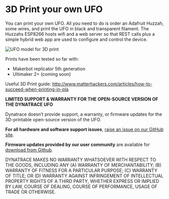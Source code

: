 # 3D Print your own UFO

You can print your own UFO. All you need to do is order an Adafruit Huzzah, some wires, and print the UFO in black and transparent filament. The Huzzahs ESP8266 hosts wifi and a web server so that REST calls plus a simple hybrid web app are used to configure and control the device.

![UFO model for 3D print](ufo%20model.png)

Prints have been tested so far with:
* Makerbot replicator 5th generation
* Ultimaker 2+ (coming soon)

Useful 3D Print guide:
http://www.matterhackers.com/articles/how-to-succeed-when-printing-in-pla


<strong>LIMITED SUPPORT & WARRANTY FOR THE OPEN-SOURCE VERSION OF THE DYNATRACE UFO</strong>

Dynatrace doesn’t provide support, a warranty, or firmware updates for the 3D-printable open-source version of the UFO.

<strong>For all hardware and software support issues</strong>, <a href="https://github.com/Dynatrace/ufo/issues">raise an issue on our GitHub site</a>.

<strong>Firmware updates provided by our user community</strong> are available for <a href="https://github.com/Dynatrace/ufo/tree/master/firmware">download from Github</a>.

DYNATRACE MAKES NO WARRANTY WHATSOEVER WITH RESPECT TO THE GOODS, INCLUDING ANY (A) WARRANTY OF MERCHANTABILITY; (B) WARRANTY OF FITNESS FOR A PARTICULAR PURPOSE; (C) WARRANTY OF TITLE; OR (D) WARRANTY AGAINST INFRINGEMENT OF INTELLECTUAL PROPERTY RIGHTS OF A THIRD PARTY, WHETHER EXPRESS OR IMPLIED BY LAW, COURSE OF DEALING, COURSE OF PERFORMANCE, USAGE OF TRADE OR OTHERWISE.
